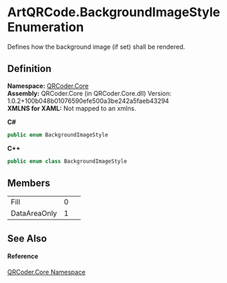 # ArtQRCode.BackgroundImageStyle Enumeration


Defines how the background image (if set) shall be rendered.



## Definition
**Namespace:** <a href="N_QRCoder_Core.md">QRCoder.Core</a>  
**Assembly:** QRCoder.Core (in QRCoder.Core.dll) Version: 1.0.2+100b048b01076590efe500a3be242a5faeb43294  
**XMLNS for XAML:** Not mapped to an xmlns.

**C#**
``` C#
public enum BackgroundImageStyle
```
**C++**
``` C++
public enum class BackgroundImageStyle
```



## Members
<table>
<tr>
<td>Fill</td>
<td>0</td>
<td> </td></tr>
<tr>
<td>DataAreaOnly</td>
<td>1</td>
<td> </td></tr>
</table>

## See Also


#### Reference
<a href="N_QRCoder_Core.md">QRCoder.Core Namespace</a>  
